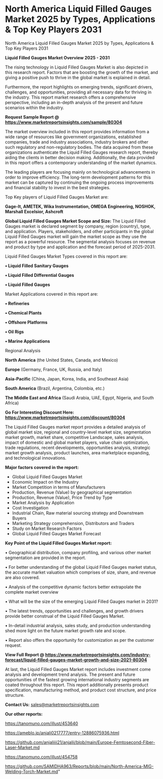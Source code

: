 # North America Liquid Filled Gauges Market 2025 by Types, Applications & Top Key Players 2031
 North America Liquid Filled Gauges Market 2025 by Types, Applications & Top Key Players 2031

<Strong> Liquid Filled Gauges Market Overview 2025 - 2031</strong>

The rising technology in Liquid Filled Gauges Market is also depicted in this research report. Factors that are boosting the growth of the market, and giving a positive push to thrive in the global market is explained in detail.

Furthermore, the report highlights on emerging trends, significant drivers, challenges, and opportunities, providing all necessary data for thriving in the industry. This report market research offers a comprehensive perspective, including an in-depth analysis of the present and future scenarios within the industry.

<strong>Request Sample Report @ <a href=https://www.marketreportsinsights.com/sample/80304>https://www.marketreportsinsights.com/sample/80304</a></strong>

The market overview included in this report provides information from a wide range of resources like government organizations, established companies, trade and industry associations, industry brokers and other such regulatory and non-regulatory bodies. The data acquired from these organizations authenticate the Liquid Filled Gauges research report, thereby aiding the clients in better decision making. Additionally, the data provided in this report offers a contemporary understanding of the market dynamics.

The leading players are focusing mainly on technological advancements in order to improve efficiency. The long-term development patterns for this market can be captured by continuing the ongoing process improvements and financial stability to invest in the best strategies.

Top Key players of Liquid Filled Gauges Market are:

<strong>Gage-It, AMETEK, Wika Instrumentation, OMEGA Engineering, NOSHOK, Marshall Excelsior, Ashcroft</strong>

<strong><b>Global Liquid Filled Gauges Market Scope and Size:</b></strong>
The Liquid Filled Gauges market is declared segment by company, region (country), type, and application. Players, stakeholders, and other participants in the global Liquid Filled Gauges market will gain the market scope as they use the report as a powerful resource. The segmental analysis focuses on revenue and product by type and application and the forecast period of 2025-2031.

Liquid Filled Gauges Market Types covered in this report are:

<strong>• Liquid Filled Sanitary Gauges

• Liquid Filled Differential Gauges

• Liquid Filled Gauges</strong>

Market Applications covered in this report are:

<strong>• Refineries

• Chemical Plants

• Offshore Platforms

• Oil Rigs

• Marine Applications</strong> 

Regional Analysis

<strong>North America</strong> (the United States, Canada, and Mexico)

<strong>Europe</strong> (Germany, France, UK, Russia, and Italy)

<strong>Asia-Pacific</strong> (China, Japan, Korea, India, and Southeast Asia)

<strong>South America</strong> (Brazil, Argentina, Colombia, etc.)

<strong>The Middle East and Africa</strong> (Saudi Arabia, UAE, Egypt, Nigeria, and South Africa)

<strong>Go For Interesting Discount Here: <a href=https://www.marketreportsinsights.com/discount/80304>https://www.marketreportsinsights.com/discount/80304</a></strong>

The Liquid Filled Gauges market report provides a detailed analysis of global market size, regional and country-level market size, segmentation market growth, market share, competitive Landscape, sales analysis, impact of domestic and global market players, value chain optimization, trade regulations, recent developments, opportunities analysis, strategic market growth analysis, product launches, area marketplace expanding, and technological innovations.

<strong><b>Major factors covered in the report:</b></strong>
<ul>
  <li>Global Liquid Filled Gauges Market </li>
  <li>Economic Impact on the Industry</li>
  <li>Market Competition in terms of Manufacturers</li>
  <li>Production, Revenue (Value) by geographical segmentation</li>
  <li>Production, Revenue (Value), Price Trend by Type</li>
  <li>Market Analysis by Application</li>
  <li>Cost Investigation</li>
  <li>Industrial Chain, Raw material sourcing strategy and Downstream Buyers</li>
  <li>Marketing Strategy comprehension, Distributors and Traders</li>
  <li>Study on Market Research Factors</li>
  <li>Global Liquid Filled Gauges Market Forecast</li>
</ul>

<strong><b>Key Point of the Liquid Filled Gauges Market report:</b></strong>

• Geographical distribution, company profiling, and various other market segmentation are provided in the report.

• For better understanding of the global Liquid Filled Gauges market status, the accurate market valuation which comprises of size, share, and revenue are also covered.

• Analysis of the competitive dynamic factors better extrapolate the complete market overview

• What will be the size of the emerging Liquid Filled Gauges market in 2031?

• The latest trends, opportunities and challenges, and growth drivers provide better construal of the Liquid Filled Gauges Market.

• In-detail industrial analysis, sales study, and production understanding shed more light on the future market growth rate and scope.

• Report also offers the opportunity for customization as per the customer request.

<strong><b>View Full Report @ <a href=https://www.marketreportsinsights.com/industry-forecast/liquid-filled-gauges-market-growth-and-size-2021-80304>https://www.marketreportsinsights.com/industry-forecast/liquid-filled-gauges-market-growth-and-size-2021-80304</a></b></strong>


At last, the Liquid Filled Gauges Market report includes investment come analysis and development trend analysis. The present and future opportunities of the fastest growing international industry segments are coated throughout this report. This report additionally presents product specification, manufacturing method, and product cost structure, and price structure.

<strong>Contact Us:</strong>
sales@marketreportsinsights.com

<strong>Our other reports:</strong>

<a href=https://tanomuno.com/illust/453640>https://tanomuno.com/illust/453640</a>

<a href=https://ameblo.jp/anjali0217777/entry-12886075936.html>https://ameblo.jp/anjali0217777/entry-12886075936.html</a>

<a href=https://github.com/anjaliiii21/anjalii/blob/main/Europe-Femtosecond-Fiber-Laser-Market.md>https://github.com/anjaliiii21/anjalii/blob/main/Europe-Femtosecond-Fiber-Laser-Market.md</a>

<a href=https://tanomuno.com/illust/454758>https://tanomuno.com/illust/454758</a>

<a href=https://github.com/SAMIDHA963/Reports/blob/main/North-America-MIG-Welding-Torch-Market.md>https://github.com/SAMIDHA963/Reports/blob/main/North-America-MIG-Welding-Torch-Market.md</a>"
